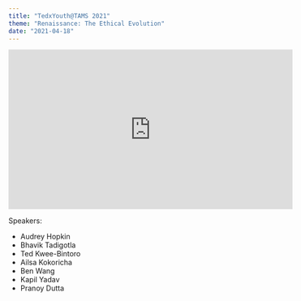 ```yaml
---
title: "TedxYouth@TAMS 2021"
theme: "Renaissance: The Ethical Evolution"
date: "2021-04-18"
---
```


<iframe width="560" height="315" src="https://www.youtube.com/embed/L3JUICX1Mcs" frameborder="0" allowfullscreen></iframe>

Speakers:
* Audrey Hopkin
* Bhavik Tadigotla
* Ted Kwee-Bintoro
* Ailsa Kokoricha
* Ben Wang
* Kapil Yadav
* Pranoy Dutta